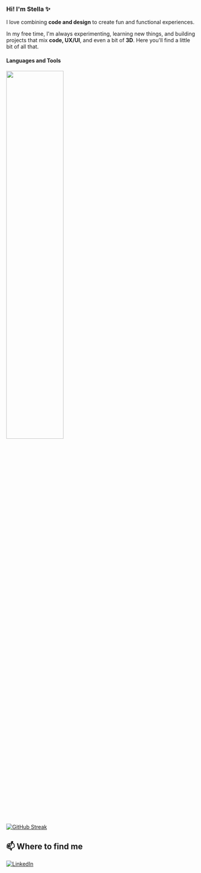 ### Hi! I'm Stella ✨
I love combining **code and design** to create fun and functional experiences.

In my free time, I'm always experimenting, learning new things, and building projects that mix **code, UX/UI**, and even a bit of **3D**.
Here you'll find a little bit of all that.

#### Languages and Tools
<div align="left">
<p>
    <a>
        <img src="https://skillicons.dev/icons?i=py,cs,java,javascript,typescript,html,css,threejs,blender,figma,visualstudio,unity" width="55%" height="50%"/>
    </a>
</p>
</div>
<br>    

[![GitHub Streak](https://streak-stats.demolab.com?user=stelltriz&theme=dark)](https://git.io/streak-stats)

## 📫 Where to find me

[![LinkedIn](https://img.shields.io/badge/-Visit%20my%20LinkedIn-0A66C2?style=for-the-badge&logo=linkedin&logoColor=white)](https://www.linkedin.com/in/stella-beatriz2005/)
